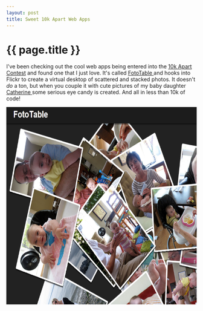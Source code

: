 ```yaml
---
layout: post
title: Sweet 10k Apart Web Apps
---
```


{{ page.title }}
================

I've been checking out the cool web apps being entered into the <a href="http://10k.aneventapart.com/">10k Apart Contest</a> and found one that I just love.  It's called <a href="http://10k.aneventapart.com/Uploads/330/">FotoTable </a>and hooks into Flickr to create a virtual desktop of scattered and stacked photos.  It doesn't *do* a ton, but when you couple it with cute pictures of my baby daughter <a href="http://catherine.rabasa.com">Catherine </a>some serious eye candy is created.  And all in less than 10k of code!

<img title="fototable" src="/images/2010-09-03-fototable.png" alt="" width="662" height="522" />

